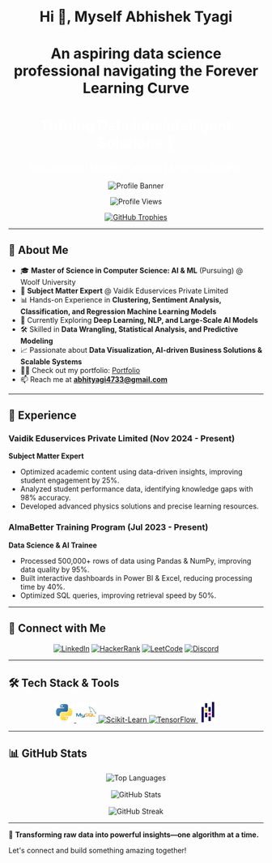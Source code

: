 <p align="center" style="background: url('[![Image](https://github.com/user-attachments/assets/ef2ecd22-ef1d-4837-a332-f061a2679a56)](https://github.com/VargheseTito/VargheseTito/blob/main/ban1.png)') no-repeat center center; background-size: cover; padding: 50px 0;">
  <h1 align="center">Hi 👋, Myself Abhishek Tyagi</h1>
  <h1 align="center">An aspiring data science professional navigating the Forever Learning Curve</h1>
  <h1 align="center" style="color: white;">Turning Data into Intelligent Solutions 🚀</h1>
  <h3 align="center" style="color: white;">Data Science | Machine Learning | AI-Driven Insights</h3>
</p>

<p align="center">
  <img src="https://github.com/user-attachments/assets/77ac71f0-f5b3-4f70-b187-5c2bce0c41ed" alt="Profile Banner" width="80%" style="height: 450px;">

</p>

<p align="center">
  <img src="https://komarev.com/ghpvc/?username=abhishek-tyagi-da&label=Profile%20views&color=0e75b6&style=flat" alt="Profile Views" />
</p>

<p align="center">
  <a href="https://github.com/ryo-ma/github-profile-trophy">
    <img src="https://github-profile-trophy.vercel.app/?username=abhishek-tyagi-da" alt="GitHub Trophies" />
  </a>
</p>

---

## 🚀 About Me

- 🎓 **Master of Science in Computer Science: AI & ML** (Pursuing) @ Woolf University
- 💼 **Subject Matter Expert** @ Vaidik Eduservices Private Limited
- 📊 Hands-on Experience in **Clustering, Sentiment Analysis, Classification, and Regression Machine Learning Models**
- 🌱 Currently Exploring **Deep Learning, NLP, and Large-Scale AI Models**
- 🛠️ Skilled in **Data Wrangling, Statistical Analysis, and Predictive Modeling**
- 📈 Passionate about **Data Visualization, AI-driven Business Solutions & Scalable Systems**
- 👨‍💻 Check out my portfolio: [Portfolio](https://abhishek-tyagi-da.github.io/Portfolio/)
- 📫 Reach me at **abhityagi4733@gmail.com**

---

## 💼 Experience

### **Vaidik Eduservices Private Limited** (Nov 2024 - Present)  
**Subject Matter Expert**  
- Optimized academic content using data-driven insights, improving student engagement by 25%.
- Analyzed student performance data, identifying knowledge gaps with 98% accuracy.
- Developed advanced physics solutions and precise learning resources.

### **AlmaBetter Training Program** (Jul 2023 - Present)  
**Data Science & AI Trainee**  
- Processed 500,000+ rows of data using Pandas & NumPy, improving data quality by 95%.
- Built interactive dashboards in Power BI & Excel, reducing processing time by 40%.
- Optimized SQL queries, improving retrieval speed by 50%.

---

## 🔗 Connect with Me

<p align="center">
  <a href="https://linkedin.com/in/abhishektyagi02" target="blank"><img align="center" src="https://raw.githubusercontent.com/rahuldkjain/github-profile-readme-generator/master/src/images/icons/Social/linked-in-alt.svg" alt="LinkedIn" height="30" width="40" /></a>
  <a href="https://www.hackerrank.com/abhityagi4733" target="blank"><img align="center" src="https://raw.githubusercontent.com/rahuldkjain/github-profile-readme-generator/master/src/images/icons/Social/hackerrank.svg" alt="HackerRank" height="30" width="40" /></a>
  <a href="https://www.leetcode.com/abhishektyagi21" target="blank"><img align="center" src="https://raw.githubusercontent.com/rahuldkjain/github-profile-readme-generator/master/src/images/icons/Social/leet-code.svg" alt="LeetCode" height="30" width="40" /></a>
  <a href="https://discord.gg/abhi_4733" target="blank"><img align="center" src="https://raw.githubusercontent.com/rahuldkjain/github-profile-readme-generator/master/src/images/icons/Social/discord.svg" alt="Discord" height="30" width="40" /></a>
</p>

---

## 🛠️ Tech Stack & Tools

<p align="center">
  <a href="https://www.python.org" target="_blank"> <img src="https://raw.githubusercontent.com/devicons/devicon/master/icons/python/python-original.svg" alt="Python" width="40" height="40"/> </a>
  <a href="https://www.mysql.com/" target="_blank"> <img src="https://raw.githubusercontent.com/devicons/devicon/master/icons/mysql/mysql-original-wordmark.svg" alt="MySQL" width="40" height="40"/> </a>
  <a href="https://scikit-learn.org/" target="_blank"> <img src="https://upload.wikimedia.org/wikipedia/commons/0/05/Scikit_learn_logo_small.svg" alt="Scikit-Learn" width="40" height="40"/> </a>
  <a href="https://www.tensorflow.org" target="_blank"> <img src="https://www.vectorlogo.zone/logos/tensorflow/tensorflow-icon.svg" alt="TensorFlow" width="40" height="40"/> </a>
  <a href="https://pandas.pydata.org/" target="_blank"> <img src="https://raw.githubusercontent.com/devicons/devicon/2ae2a900d2f041da66e950e4d48052658d850630/icons/pandas/pandas-original.svg" alt="Pandas" width="40" height="40"/> </a>
</p>

---

## 📊 GitHub Stats

<p align="center">
  <img align="center" src="https://github-readme-stats.vercel.app/api/top-langs?username=abhishek-tyagi-da&show_icons=true&locale=en&layout=compact" alt="Top Languages" />
</p>

<p align="center">
  <img align="center" src="https://github-readme-stats.vercel.app/api?username=abhishek-tyagi-da&show_icons=true&locale=en" alt="GitHub Stats" />
</p>

<p align="center">
  <img align="center" src="https://github-readme-streak-stats.herokuapp.com/?user=abhishek-tyagi-da&" alt="GitHub Streak" />
</p>

---
🚀 **Transforming raw data into powerful insights—one algorithm at a time.** 

Let's connect and build something amazing together!
